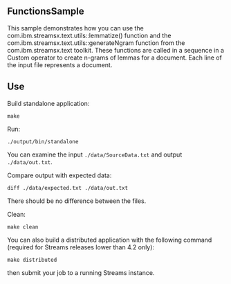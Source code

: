## FunctionsSample

This sample demonstrates how you can use the com.ibm.streamsx.text.utils::lemmatize() function and the com.ibm.streamsx.text.utils::generateNgram function from the com.ibm.streamsx.text toolkit.
These functions are called in a sequence in a Custom operator to create n-grams of lemmas for a document. Each line of the input file represents a document.

## Use

Build standalone application:

`make`

Run:

`./output/bin/standalone`

You can examine the input `./data/SourceData.txt` and output `./data/out.txt`.

Compare output with expected data:

`diff ./data/expected.txt ./data/out.txt`

There should be no difference between the files.

Clean:

`make clean`

You can also build a distributed application with the following command (required for Streams releases lower than 4.2 only):

`make distributed`

then submit your job to a running Streams instance.
